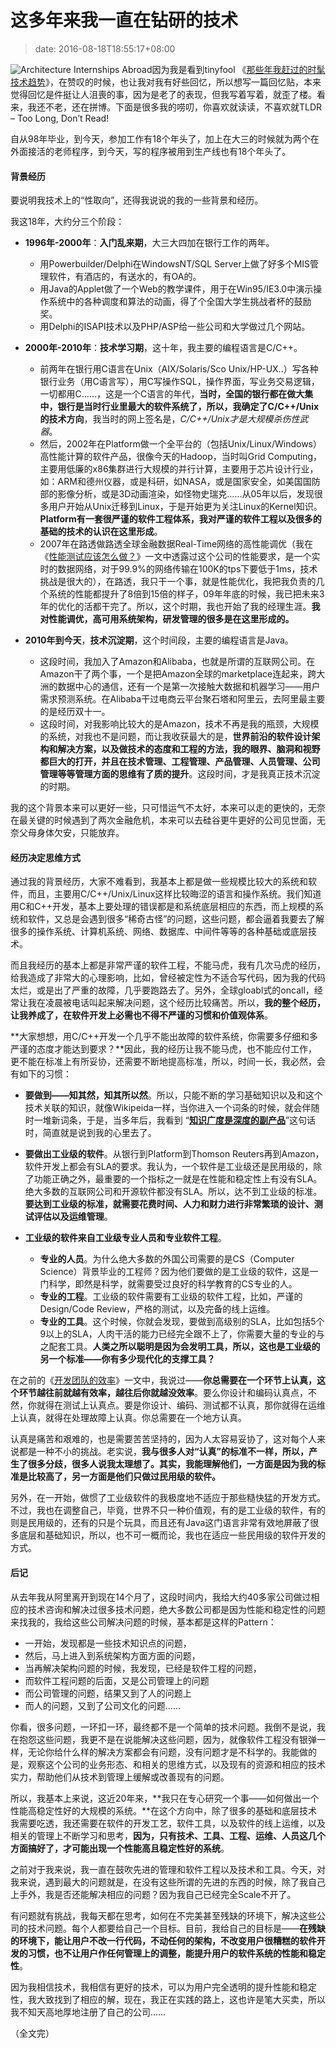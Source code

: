 # 这多年来我一直在钻研的技术
>date: 2016-08-18T18:55:17+08:00


![Architecture Internships Abroad](https://coolshell.cn/wp-content/uploads/2016/08/Architecture-Internships-Abroad-300x215.jpg)因为我是看到tinyfool 《[那些年我赶过的时髦技术趋势](http://weibo.com/ttarticle/p/show?id=2309404009795043653572)》，在赞叹的时候，也让我对我有好些回忆，所以想写一篇回忆贴，本来觉得回忆是件挺让人沮喪的事，因为是老了的表现，但我写着写着，就歪了楼。看来，我还不老，还在拼博。下面是很多我的唠叨，你喜欢就读读，不喜欢就TLDR – Too Long, Don’t Read!


自从98年毕业，到今天，参加工作有18个年头了，加上在大三的时候就为两个在外面接活的老师程序，到今天，写的程序被用到生产线也有18个年头了。


#### 背景经历


要说明我技术上的“性取向”，还得我说说的我的一些背景和经历。


我这18年，大约分三个阶段：


* **1996年-2000年**：**入门乱来期**，大三大四加在银行工作的两年。
	+ 用Powerbuilder/Delphi在WindowsNT/SQL Server上做了好多个MIS管理软件，有酒店的，有送水的，有OA的。
	+ 用Java的Applet做了一个Web的教学课件，用于在Win95/IE3.0中演示操作系统中的各种调度和算法的动画，得了个全国大学生挑战者杯的鼓励奖。
	+ 用Delphi的ISAPI技术以及PHP/ASP给一些公司和大学做过几个网站。



* **2000年-2010年**：**技术学习期**，这十年，我主要的编程语言是C/C++。
	+ 前两年在银行用C语言在Unix（AIX/Solaris/Sco Unix/HP-UX..）写各种银行业务（用C语言写），用C写操作SQL，操作界面，写业务交易逻辑，一切都用C……，这是一个C语言的年代，**当时，全国的银行都在做大集中，银行是当时行业里最大的软件系统了，所以，我确定了C/C++/Unix的技术方向**，我当时的网上签名是，*C/C++/Unix才是大规模杀伤性武器*。
	+ 然后，2002年在Platform做一个全平台的（包括Unix/Linux/Windows）高性能计算的软件产品，很像今天的Hadoop，当时叫Grid Computing，主要用低廉的x86集群进行大规模的并行计算，主要用于芯片设计行业，如：ARM和德州仪器，或是科研，如NASA，或是国家安全，如美国国防部的影像分析，或是3D动画渲染，如怪物史瑞克……从05年以后，发现很多用户开始从Unix迁移到Linux，于是开始更为关注Linux的Kernel知识。**Platform有一套很严谨的软件工程体系，我对严谨的软件工程以及很多的基础的技术的认识在这里形成**。
	+ 2007年在路透做路透全球金融数据Real-Time网络的高性能调优（我在《[性能测试应该怎么做？](https://coolshell.cn/articles/17381.html)》一文中透露过这个公司的性能要求，是一个实时的数据网络，对于99.9%的网络传输在100K的tps下要低于1ms，技术挑战是很大的），在路透，我只干一个事，就是性能优化，我把我负责的几个系统的性能都提升了8倍到15倍的样子，09年年底的时候，我已把未来3年的优化的活都干完了。所以，这个时期，我也开始了我的经理生涯。**我对性能调优，高可用系统架构，研发管理的很多是在这里形成的。**
* **2010年到今天**，**技术沉淀期**，这个时间段，主要的编程语言是Java。
	+ 这段时间，我加入了Amazon和Alibaba，也就是所谓的互联网公司。在Amazon干了两个事，一个是把Amazon全球的marketplace连起来，跨大洲的数据中心的通信，还有一个是第一次接触大数据和机器学习——用户需求预测系统。在Alibaba干过电商云平台聚石塔和阿里云，去阿里最主要的是经历双十一。
	+ 这段时间，对我影响比较大的是Amazon，技术不再是我的瓶颈，大规模的系统，对我也不是问题，而让我收获最大的是，**世界前沿的软件设计架构和解决方案，以及做技术的态度和工程的方法，我的眼界、脑洞和视野都巨大的打开，并且在技术管理、工程管理、产品管理、人员管理、公司管理等等管理方面的思维有了质的提升**。这段时间，才是我真正技术沉淀的时期。


我的这个背景本来可以更好一些，只可惜运气不太好，本来可以走的更快的，无奈在最关键的时候遇到了两次金融危机，本来可以去硅谷更牛更好的公司见世面，无奈父母身体欠安，只能放弃。


#### 经历决定思维方式


通过我的背景经历，大家不难看到，我基本上都是做一些规模比较大的系统和软件，而且，主要用C/C++/Unix/Linux这样比较晦涩的语言和操作系统。我们知道用C和C++开发，基本上要处理的错误都是和系统底层相应的东西，而上规模的系统和软件，又总是会遇到很多“稀奇古怪”的问题，这些问题，都会逼着我要去了解很多的操作系统、计算机系统、网络、数据库、中间件等等的各种基础或底层技术。


而且我经历的基本上都是非常严谨的软件工程，不能马虎，我有几次马虎的经历，给我造成了非常大的心理影响，比如，曾经被定性为不适合写代码，因为我的代码太烂，或是出了严重的故障，几乎要跑路去了。另外，全球gloabl式的oncall，经常让我在凌晨被电话叫起来解决问题，这个经历比较痛苦。所以，**我的整个经历，让我养成了，在软件开发上必需也不得不严谨的习惯和价值观体系**。


**大家想想，用C/C++开发一个几乎不能出故障的软件系统，你需要多仔细和多严谨的态度才能达到要求？**因此，我的经历让我不能马虎，也不能应付工作，更不能在标准上有所妥协，还需要不断地提高标准，所以，时间一长，我必然，会有如下的习惯：


* **要做到——知其然，知其所以然**。所以，只能不断的学习基础知识以及和这个技术关联的知识，就像Wikipeida一样，当你进入一个词条的时候，就会伴随时一堆新词条，于是，当多年后，我看到 “**[知识广度是深度的副产品](https://coolshell.cn/articles/4235.html)**”这句话时，简直就是说到我的心里去了。


* **要做出工业级的软件**。从银行到Platform到Thomson Reuters再到Amazon，软件开发上都会有SLA的要求。我认为，一个软件是工业级还是民用级的，除了功能正确之外，最重要的一个指标之一就是在性能和稳定性上有没有SLA。绝大多数的互联网公司和开源软件都没有SLA。所以，达不到工业级的标准。**要达到工业级的标准，就需要花费时间、人力和财力进行非常繁琐的设计、测试评估以及运维管理**。


* **工业级的软件来自工业级专业人员和专业软件工程**。
	+ **专业的人员**。为什么绝大多数的外国公司需要的是CS（Computer Science）背景毕业的工程师？因为他们要做的是工业级的软件，这是一门科学，即然是科学，就需要受过良好的科学教育的CS专业的人。
	+ **专业的工程**。工业级的软件需要有工业级的软件工程，比如，严谨的Design/Code Review，严格的测试，以及完备的线上运维。
	+ **专业的工具**。这个时候，你就会发现，要做到高级别的SLA，比如包括5个9以上的SLA，人肉干活的能力已经完全跟不上了，你需要大量的专业的与之配套工具。**人类之所以聪明是因为会发明工具，所以，这也是工业级的另一个标准——你有多少现代化的支撑工具？**


在之前的《[开发团队的效率](https://coolshell.cn/articles/11656.html)》一文中，我说过——**你总需要在一个环节上认真，这个环节越往前就越有效率，越往后你就越没效率**。要么你设计和编码认真点，不然，你就得在测试上认真点。要是你设计、编码、测试都不认真，那你就得在运维上认真，就得在处理故障上认真。你总需要在一个地方认真。


认真是痛苦和艰难的，也是需要苦苦坚持的，因为人太容易妥协了，这对每个人来说都是一种不小的挑战。老实说，**我与很多人对“认真”的标准不一样，所以，产生了很多分歧，很多人说我太理想了。其实，我能理解他们，一方面是因为我的标准是比较高了，另一方面是他们只做过民用级的软件。**


另外，在一开始，做惯了工业级软件的我极度地不适应于那些糙快猛的开发方式。不过，我也在调整自己，毕竟，世界不只一种价值观，有的是工业级的软件，有的则是民用级的，还有的只是个玩具，而且还有Java这门语言非常有效地屏蔽了很多底层和基础知识，所以，也不可一概而论，我也在适应一些民用级的软件开发的方式。


#### 后记


从去年我从阿里离开到现在14个月了，这段时间内，我给大约40多家公司做过相应的技术咨询和解决过很多技术问题，绝大多数公司都是因为性能和稳定性的问题来找我的，我给这些公司解决问题的时候，基本都是这样的Pattern：


* 一开始，发现都是一些技术知识点的问题，
* 然后，马上进入到系统架构方面方面的问题，
* 当再解决架构问题的时候，我发现，已经是软件工程的问题，
* 而软件工程问题的后面，又是公司管理上的问题
* 而公司管理的问题，结果又到了人的问题上
* 而人的问题，又到了公司文化的问题……


你看，很多问题，一环扣一环，最终都不是一个简单的技术问题。我倒不是说，我在抱怨这些问题，我更不是在说能解决这些问题，因为，就像软件工程没有银弹一样，无论你给什么样的解决方案都会有问题，没有问题才是不科学的。我能做的是，观察这个公司的业务形态、和相关的思维方式，以及现有的资源和相应的技术实力，帮助他们从技术到管理上缓解或改善现有的问题。


所以，我基本上来说，这近20年来，**我只在专心研究一个事——如何做出一个性能高稳定性好的大规模的系统。**在这个方向中，除了很多的基础和底层技术我需要吃透，我还需要在软件的开发工艺，软件工具，以及软件的线上运维，以及相关的管理上不断学习和思考，**因为，只有技术、工具、工程、运维、人员这几个方面搞好了，才可能出现一个性能高且稳定性好的系统**。


之前对于我来说，我一直在鼓吹先进的管理和软件工程以及技术和工具。今天，对我来说，遇到最大的问题就是，在没有这些所谓的先进的东西的时候，除了我自己上手外，我是否还能解决相应的问题？因为我自己已经完全Scale不开了。


有问题就有挑战，我每天都在思考，如何在不完美甚至残缺的环境下，解决这些公司的技术问题。每个人都要给自己一个目标。目前，我给自己的目标是——**在残缺的环境下，能让用户不改一行代码，不动任何的架构，不改变用户很糟糕的软件开发的习惯，也不让用户作任何管理上的调整，能提升用户的软件系统的性能和稳定性**。


因为我相信技术，我相信有更好的技术，可以为用户完全透明的提升性能和稳定性，我大致找到了相应的解，现在，我正在实践的路上，这也许是笔大买卖，所以我不知天高地厚地注册了自己的公司……


（全文完）


